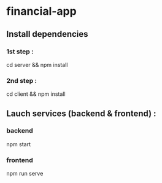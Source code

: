 ﻿# financial-app

## Install dependencies

### 1st step :
cd server && npm install

### 2nd step :
cd client && npm install

## Lauch services (backend & frontend) :
### backend
npm start

### frontend
npm run serve
